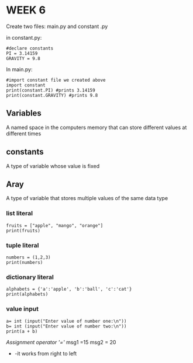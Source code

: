 # WEEK 6
 
Create two files: main.py and constant .py

in constant.py:
```
#declare constants
PI = 3.14159
GRAVITY = 9.8
```

In main.py:
```
#import constant file we created above
import constant
print(constant.PI) #prints 3.14159
print(constant.GRAVITY) #prints 9.8
```

## Variables
A named space in the computers memory that can store different values at different times

## constants
A type of variable whose value is fixed

## Aray 
A type of variable that stores multiple values of the same data type


### list literal
```
fruits = ["apple", "mango", "orange"]
print(fruits)
```

### tuple literal
```
numbers = (1,2,3)
print(numbers)
```
### dictionary literal
```
alphabets = {'a':'apple', 'b':'ball', 'c':'cat'}
print(alphabets)
```

### value input
```
a= int (input("Enter value of number one:\n"))
b= int (input("Enter value of number two:\n"))
print(a + b)

```


*Assignment operator '='*
msg1 =15
msg2 = 20

- -it works from right to left
